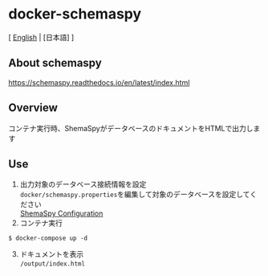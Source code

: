 # docker-schemaspy
[ [English]() | [日本語] ]

## About schemaspy
https://schemaspy.readthedocs.io/en/latest/index.html

## Overview
コンテナ実行時、ShemaSpyがデータベースのドキュメントをHTMLで出力します

## Use
1. 出力対象のデータベース接続情報を設定  
`docker/schemaspy.properties`を編集して対象のデータベースを設定してください  
[ShemaSpy Configuration](https://schemaspy.readthedocs.io/en/latest/started.html#configuration)
2. コンテナ実行
```
$ docker-compose up -d
```
3. ドキュメントを表示  
`/output/index.html`